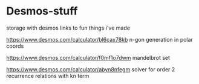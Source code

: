 # Desmos-stuff
storage with desmos links to fun things i've made

https://www.desmos.com/calculator/bl6cax78kb
n-gon generation in polar coords

https://www.desmos.com/calculator/f0mf1o7dwm
mandelbrot set

https://www.desmos.com/calculator/abyn8nfegm
solver for order 2 recurrence relations with kn term
